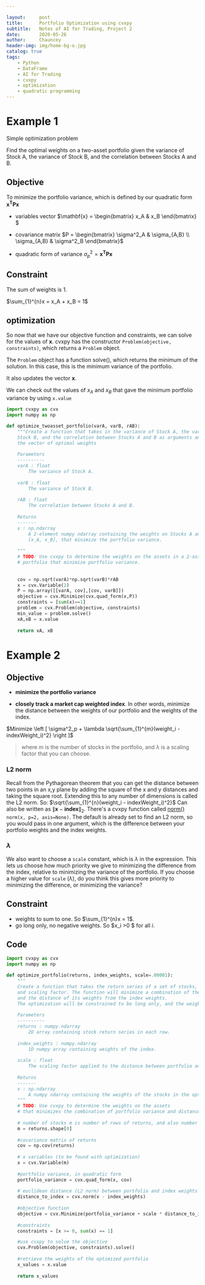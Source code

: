 ```yaml
---

layout:     post
title:      Portfolio Optimization using cvxpy
subtitle:   Notes of AI for Trading, Project 2
date:       2020-05-26
author:     Chauncey
header-img: img/home-bg-o.jpg
catalog: true
tags:
    - Python
    - DataFrame
    - AI for Trading
    - cvxpy
    - optimization
    - quadratic programming
---
```




# Example 1

Simple optimization problem

Find the optimal weights on a two-asset portfolio given the variance of Stock A, the variance of Stock B, and the correlation between Stocks A and B. 

## Objective

To minimize the portfolio variance, which is defined by our quadratic form $\mathbf{x^T} \mathbf{P} \mathbf{x}$

- variables vector $\mathbf{x} = \begin{bmatrix}
  x_A & x_B
  \end{bmatrix}
  $

- covariance matrix $P = 
  \begin{bmatrix}
  \sigma^2_A & \sigma_{A,B} \\ 
  \sigma_{A,B} & \sigma^2_B 
  \end{bmatrix}$

- quadratic form of variance $\sigma^2_p = \mathbf{x^T} \mathbf{P} \mathbf{x}$

## Constraint

The sum of weights is 1.

 $\sum_{1}^{n}x = x_A + x_B = 1$

## optimization

So now that we have our objective function and constraints, we can solve for the values of $\mathbf{x}$.
cvxpy has the constructor `Problem(objective, constraints)`, which returns a `Problem` object.

The `Problem` object has a function solve(), which returns the minimum of the solution.  In this case, this is the minimum variance of the portfolio.

It also updates the vector $\mathbf{x}$.

We can check out the values of $x_A$ and $x_B$ that gave the minimum portfolio variance by using `x.value`


```python
import cvxpy as cvx
import numpy as np

def optimize_twoasset_portfolio(varA, varB, rAB):
    """Create a function that takes in the variance of Stock A, the variance of
    Stock B, and the correlation between Stocks A and B as arguments and returns 
    the vector of optimal weights
    
    Parameters
    ----------
    varA : float
        The variance of Stock A.
        
    varB : float
        The variance of Stock B.    
        
    rAB : float
        The correlation between Stocks A and B.
        
    Returns
    -------
    x : np.ndarray
        A 2-element numpy ndarray containing the weights on Stocks A and B,
        [x_A, x_B], that minimize the portfolio variance.
    
    """
    # TODO: Use cvxpy to determine the weights on the assets in a 2-asset
    # portfolio that minimize portfolio variance.
     
    
    cov = np.sqrt(varA)*np.sqrt(varB)*rAB
    x = cvx.Variable(2)
    P = np.array([[varA, cov],[cov, varB]])
    objective = cvx.Minimize(cvx.quad_form(x,P))
    constraints = [sum(x)==1]
    problem = cvx.Problem(objective, constraints)
    min_value = problem.solve()
    xA,xB = x.value
    
    return xA, xB
```

# Example 2

## Objective

- **minimize the portfolio variance**

- **closely track a market cap weighted index**. In other words, minimize the distance between the weights of our portfolio and the weights of the index.



$Minimize \left [ \sigma^2_p + \lambda \sqrt{\sum_{1}^{m}(weight_i - indexWeight_i)^2} \right  ]$ 

>  where $m$ is the number of stocks in the portfolio, and $\lambda$ is a scaling factor that you can choose.



### L2 norm

Recall from the Pythagorean theorem that you can get the distance between two points in an x,y plane by adding the square of the x and y distances and taking the square root.  Extending this to any number of dimensions is called the L2 norm.  So: $\sqrt{\sum_{1}^{n}(weight_i - indexWeight_i)^2}$  Can also be written as $\left \| \mathbf{x} - \mathbf{index} \right \|_2$.  There's a cvxpy function called [norm()](https://www.cvxpy.org/api_reference/cvxpy.atoms.other_atoms.html#norm)
`norm(x, p=2, axis=None)`.  The default is already set to find an L2 norm, so you would pass in one argument, which is the difference between your portfolio weights and the index weights.

###  $\lambda$ 

We also want to choose a `scale` constant, which is $\lambda$ in the expression. This lets us choose how much priority we give to minimizing the difference from the index, relative to minimizing the variance of the portfolio.  If you choose a higher value for `scale` ($\lambda$), do you think this gives more priority to minimizing the difference, or minimizing the variance?



## Constraint

- weights to sum to one. So $\sum_{1}^{n}x = 1$.  
-  go long only, no negative weights.  So $x_i >0 $ for all $i$.



## Code


```python
import cvxpy as cvx
import numpy as np

def optimize_portfolio(returns, index_weights, scale=.00001):
    """
    Create a function that takes the return series of a set of stocks, the index weights,
    and scaling factor. The function will minimize a combination of the portfolio variance
    and the distance of its weights from the index weights.  
    The optimization will be constrained to be long only, and the weights should sum to one.
    
    Parameters
    ----------
    returns : numpy.ndarray
        2D array containing stock return series in each row.
        
    index_weights : numpy.ndarray
        1D numpy array containing weights of the index.
        
    scale : float
        The scaling factor applied to the distance between portfolio and index weights
        
    Returns
    -------
    x : np.ndarray
        A numpy ndarray containing the weights of the stocks in the optimized portfolio
    """
    # TODO: Use cvxpy to determine the weights on the assets
    # that minimizes the combination of portfolio variance and distance from index weights
    
    # number of stocks m is number of rows of returns, and also number of index weights
    m = returns.shape[0]
    
    #covariance matrix of returns
    cov = np.cov(returns)
    
    # x variables (to be found with optimization)
    x = cvx.Variable(m)
    
    #portfolio variance, in quadratic form
    portfolio_variance = cvx.quad_form(x, cov)
    
    # euclidean distance (L2 norm) between portfolio and index weights
    distance_to_index = cvx.norm(x - index_weights)
    
    #objective function
    objective = cvx.Minimize(portfolio_variance + scale * distance_to_index)
    
    #constraints
    constraints = [x >= 0, sum(x) == 1]

    #use cvxpy to solve the objective
    cvx.Problem(objective, constraints).solve()
    
    #retrieve the weights of the optimized portfolio
    x_values = x.value
    
    return x_values

```















